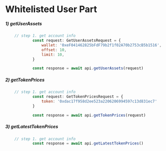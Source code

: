 # Whitelisted User Part

##### 1) getUserAssets

```javascript
    // step 1. get account info
            const request: GetUserAssetsRequest = {
                wallet: '0xeF041462825bFdF79b2f1f02A70b2753cB5b1516',
                offset: 10,
                limit: 10,
            }

            const response = await api.getUserAssets(request)
```

##### 2) getTokenPrices

```javascript
    // step 1. get account info
            const request: GetTokenPricesRequest = {
                token: '0xdac17f958d2ee523a2206206994597c13d831ec7'
            }

            const response = await api.getTokenPrices(request)
```

##### 3) getLatestTokenPrices

```javascript
    // step 1. get account info
            const response = await api.getLatestTokenPrices()
```

